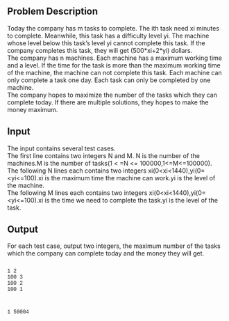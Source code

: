<h2>Problem Description</h2>   Today the company has m tasks to complete. The ith task need xi minutes to complete. Meanwhile, this task has a difficulty level yi. The machine whose level below this task’s level yi cannot complete this task. If the company completes this task, they will get (500*xi+2*yi) dollars.<br>   The company has n machines. Each machine has a maximum working time and a level. If the time for the task is more than the maximum working time of the machine, the machine can not complete this task. Each machine can only complete a task one day. Each task can only be completed by one machine.<br>   The company hopes to maximize the number of the tasks which they can complete today. If there are multiple solutions, they hopes to make the money maximum.<h2>Input</h2>   The input contains several test cases. <br>   The first line contains two integers N and M. N is the number of the machines.M is the number of tasks(1 &lt; =N &lt;= 100000,1&lt;=M&lt;=100000).<br>   The following N lines each contains two integers xi(0&lt;xi&lt;1440),yi(0=&lt;yi&lt;=100).xi is the maximum time the machine can work.yi is the level of the machine.<br>   The following M lines each contains two integers xi(0&lt;xi&lt;1440),yi(0=&lt;yi&lt;=100).xi is the time we need to complete the task.yi is the level of the task.<h2>Output</h2>   For each test case, output two integers, the maximum number of the tasks which the company can complete today and the money they will get.
<pre><code class="language-input1"><pre><div style="font-family:Courier New,Courier,monospace;">1 2
100 3
100 2
100 1</div></pre></code></pre>

<pre><code class="language-output1"><pre><div style="font-family:Courier New,Courier,monospace;">1 50004</div></pre></code></pre>

